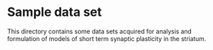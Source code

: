 # Sample data set

This directory contains some data sets acquired for analysis and formulation of models of short term synaptic plasticity in the striatum.
